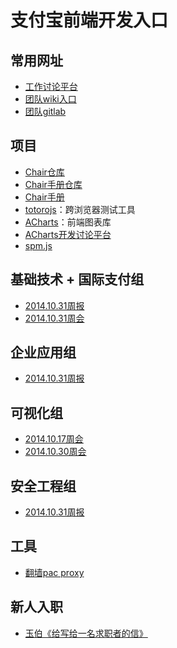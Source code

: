 # 支付宝前端开发入口

## 常用网址
- [工作讨论平台](http://gitlab.alibaba-inc.com/alipay/x)
- [团队wiki入口](http://gitlab.alibaba-inc.com/alipay/x/wikis/home)
- [团队gitlab](http://gitlab.alibaba-inc.com/)

## 项目

- [Chair仓库](http://gitlab.alibaba-inc.com/chair/chair/issues)
- [Chair手册仓库](http://gitlab.alibaba-inc.com/chair/chair-handbook/tree/master)
- [Chair手册](http://groups.alidemo.cn/chair/chair-handbook/book/index.html)
- [totorojs](https://github.com/totorojs/totoro)：跨浏览器测试工具
- [ACharts](http://acharts.github.io/)：前端图表库
- [ACharts开发讨论平台](http://gitlab.alibaba-inc.com/groups/acharts)
- [spm.js](http://spmjs.io/)

## 基础技术 + 国际支付组

- [2014.10.31周报](http://gitlab.alibaba-inc.com/alipay/x/issues/937)
- [2014.10.31周会](http://gitlab.alibaba-inc.com/alipay/x/issues/928) 

## 企业应用组

- [2014.10.31周报](http://gitlab.alibaba-inc.com/alipay/x/issues/933)

## 可视化组

- [2014.10.17周会](http://gitlab.alibaba-inc.com/acharts/work/issues/16) 
- [2014.10.30周会](http://gitlab.alibaba-inc.com/acharts/work/issues/18)

## 安全工程组

- [2014.10.31周报](http://gitlab.alibaba-inc.com/alipay/x/issues/936)

## 工具

- [翻墙pac proxy](http://gitlab.alibaba-inc.com/alipay/x/wikis/pac-proxy)

## 新人入职

- [玉伯《给写给一名求职者的信》](https://github.com/lifesinger/lifesinger.github.com/issues/194)
